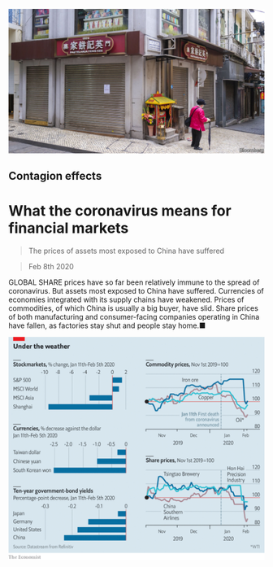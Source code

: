 ![](./images/20200208_CNP501.jpg)

## Contagion effects

# What the coronavirus means for financial markets

> The prices of assets most exposed to China have suffered

> Feb 8th 2020

GLOBAL SHARE prices have so far been relatively immune to the spread of coronavirus. But assets most exposed to China have suffered. Currencies of economies integrated with its supply chains have weakened. Prices of commodities, of which China is usually a big buyer, have slid. Share prices of both manufacturing and consumer-facing companies operating in China have fallen, as factories stay shut and people stay home.■

![](./images/20200208_FNC072.png)
